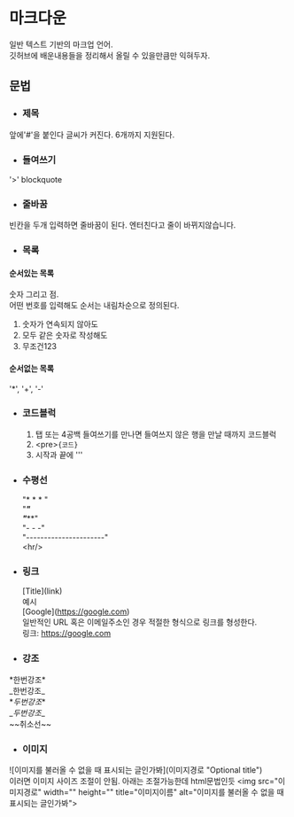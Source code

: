 # 마크다운
일반 텍스트 기반의 마크업 언어.  
깃허브에 배운내용들을 정리해서 올릴 수 있을만큼만 익혀두자.  

## 문법  

- ### 제목
앞에'#'을 붙인다 글씨가 커진다. 6개까지 지원된다.  

- ### 들여쓰기
'>' blockquote

- ### 줄바꿈
빈칸을 두개 입력하면 줄바꿈이 된다. 엔터친다고 줄이 바뀌지않습니다.

- ### 목록  

#### 순서있는 목록  
숫자 그리고 점.  
어떤 번호를 입력해도 순서는 내림차순으로 정의된다.  
1. 숫자가 연속되지 않아도
4. 모두 같은 숫자로 작성해도
3. 무조건123  
#### 순서없는 목록  
'*', '+', '-'  

- ### 코드블럭
	1. 탭 또는 4공백 들여쓰기를 만나면 들여쓰지 않은 행을 만날 때까지 코드블럭  
	1. \<pre><code>{코드}</code></pre>
	1. 시작과 끝에 '''  

- ### 수평선
    "* * * "  
    "***"  
    "*****"  
    "- - -"  
    "----------------------"  
   \<hr/>
- ### 링크  
    \[Title](link)  
예시  
    \[Google](https://google.com)  
일반적인 URL 혹은 이메일주소인 경우 적절한 형식으로 링크를 형성한다.  
    링크: <https://google.com>  
- ### 강조
\*한번강조*  
\_한번강조_  
\**두번강조**  
\__두번강조__  
\~~취소선~~  

- ### 이미지  
\!\[이미지를 불러올 수 없을 때 표시되는 글인가봐](이미지경로 "Optional title")  
이러면 이미지 사이즈 조절이 안됨. 아래는 조절가능한데 html문법인듯 
\<img src="이미지경로" width="" height="" title="이미지이름" alt="이미지를 불러올 수 없을 때 표시되는 글인가봐"></img>

